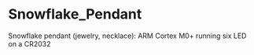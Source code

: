 # Snowflake_Pendant
Snowflake pendant (jewelry, necklace): ARM Cortex M0+ running six LED on a CR2032
